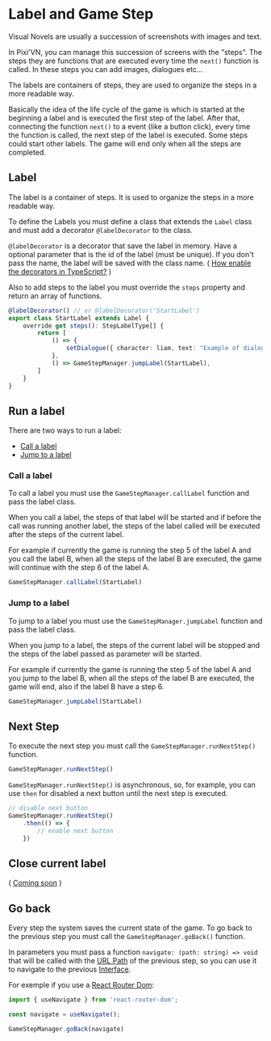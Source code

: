 # Label and Game Step

Visual Novels are usually a succession of screenshots with images and text.

In Pixi'VN, you can manage this succession of screens with the "steps". The steps they are functions that are executed every time the `next()` function is called. In these steps you can add images, dialogues etc...

The labels are containers of steps, they are used to organize the steps in a more readable way.

Basically the idea of the life cycle of the game is which is started at the beginning a label and is executed the first step of the label. After that, connecting the function `next()` to a event (like a button click), every time the function is called, the next step of the label is executed.
Some steps could start other labels. The game will end only when all the steps are completed.

## Label

The label is a container of steps. It is used to organize the steps in a more readable way.

To define the Labels you must define a class that extends the `Label` class and must add a decorator `@labelDecorator` to the class.

`@labelDecorator` is a decorator that save the label in memory. Have a optional parameter that is the id of the label (must be unique). If you don't pass the name, the label will be saved with the class name. ( [How enable the decorators in TypeScript?](/Various-Answers.md#how-enable-the-decorators-in-typescript) )

Also to add steps to the label you must override the `steps` property and return an array of functions.

```typescript
@labelDecorator() // or @labelDecorator('StartLabel')
export class StartLabel extends Label {
    override get steps(): StepLabelType[] {
        return [
            () => {
                setDialogue({ character: liam, text: "Example of dialogue" })
            },
            () => GameStepManager.jumpLabel(StartLabel),
        ]
    }
}
```

## Run a label

There are two ways to run a label:

* [Call a label](#call-a-label)
* [Jump to a label](#jump-to-a-label)

### Call a label

To call a label you must use the `GameStepManager.callLabel` function and pass the label class.

When you call a label, the steps of that label will be started and if before the call was running another label, the steps of the label called will be executed after the steps of the current label.

For example if currently the game is running the step 5 of the label A and you call the label B, when all the steps of the label B are executed, the game will continue with the step 6 of the label A.

```typescript
GameStepManager.callLabel(StartLabel)
```

### Jump to a label

To jump to a label you must use the `GameStepManager.jumpLabel` function and pass the label class.

When you jump to a label, the steps of the current label will be stopped and the steps of the label passed as parameter will be started.

For example if currently the game is running the step 5 of the label A and you jump to the label B, when all the steps of the label B are executed, the game will end, also if the label B have a step 6.

```typescript
GameStepManager.jumpLabel(StartLabel)
```

## Next Step

To execute the next step you must call the `GameStepManager.runNextStep()` function.

```typescript
GameStepManager.runNextStep()
```

`GameStepManager.runNextStep()` is asynchronous, so, for example, you can use `then` for disabled a next button until the next step is executed.

```typescript
// disable next button
GameStepManager.runNextStep()
    .then(() => {
        // enable next button
    })
```

## Close current label

( [Coming soon](https://github.com/DRincs-Productions/pixi-vn/issues/89) )

## Go back

Every step the system saves the current state of the game. To go back to the previous step you must call the `GameStepManager.goBack()` function.

In parameters you must pass a function `navigate: (path: string) => void` that will be called with the [URL Path](/Various-Answers.md#what-is-the-url-path) of the previous step, so you can use it to navigate to the previous [Interface](/Interface-with-JavaScript-Framework.md#how-navigateswitch-between-interface-screens).

For exemple if you use a [React Router Dom](https://reactrouter.com):

```typescript
import { useNavigate } from 'react-router-dom';

const navigate = useNavigate();

GameStepManager.goBack(navigate)
```
